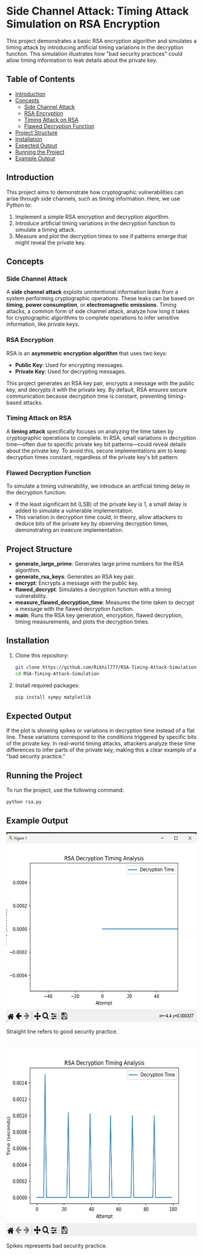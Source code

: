 # Side Channel Attack: Timing Attack Simulation on RSA Encryption

This project demonstrates a basic RSA encryption algorithm and simulates a timing attack by introducing artificial timing variations in the decryption function. This simulation illustrates how "bad security practices" could allow timing information to leak details about the private key.

## Table of Contents
- [Introduction](#introduction)
- [Concepts](#concepts)
  - [Side Channel Attack](#side-channel-attack)
  - [RSA Encryption](#rsa-encryption)
  - [Timing Attack on RSA](#timing-attack-on-rsa)
  - [Flawed Decryption Function](#flawed-decryption-function)
- [Project Structure](#project-structure)
- [Installation](#installation)
- [Expected Output](#expected-output)
- [Running the Project](#running-the-project)
- [Example Output](#example-output)


## Introduction
This project aims to demonstrate how cryptographic vulnerabilities can arise through side channels, such as timing information. Here, we use Python to:
1. Implement a simple RSA encryption and decryption algorithm.
2. Introduce artificial timing variations in the decryption function to simulate a timing attack.
3. Measure and plot the decryption times to see if patterns emerge that might reveal the private key.

## Concepts

### Side Channel Attack
A **side channel attack** exploits unintentional information leaks from a system performing cryptographic operations. These leaks can be based on **timing**, **power consumption**, or **electromagnetic emissions**. Timing attacks, a common form of side channel attack, analyze how long it takes for cryptographic algorithms to complete operations to infer sensitive information, like private keys.

### RSA Encryption
RSA is an **asymmetric encryption algorithm** that uses two keys: 
- **Public Key**: Used for encrypting messages.
- **Private Key**: Used for decrypting messages.

This project generates an RSA key pair, encrypts a message with the public key, and decrypts it with the private key. By default, RSA ensures secure communication because decryption time is constant, preventing timing-based attacks.

### Timing Attack on RSA
A **timing attack** specifically focuses on analyzing the time taken by cryptographic operations to complete. In RSA, small variations in decryption time—often due to specific private key bit patterns—could reveal details about the private key. To avoid this, secure implementations aim to keep decryption times constant, regardless of the private key's bit pattern.

### Flawed Decryption Function
To simulate a timing vulnerability, we introduce an artificial timing delay in the decryption function:
- If the least significant bit (LSB) of the private key is 1, a small delay is added to simulate a vulnerable implementation.
- This variation in decryption time could, in theory, allow attackers to deduce bits of the private key by observing decryption times, demonstrating an insecure implementation.

## Project Structure

- **generate_large_prime**: Generates large prime numbers for the RSA algorithm.
- **generate_rsa_keys**: Generates an RSA key pair.
- **encrypt**: Encrypts a message with the public key.
- **flawed_decrypt**: Simulates a decryption function with a timing vulnerability.
- **measure_flawed_decryption_time**: Measures the time taken to decrypt a message with the flawed decryption function.
- **main**: Runs the RSA key generation, encryption, flawed decryption, timing measurements, and plots the decryption times.

## Installation

1. Clone this repository:
    ```bash
    git clone https://github.com/Rikhil777/RSA-Timing-Attack-Simulation.git
    cd RSA-Timing-Attack-Simulation
    ```

2. Install required packages:
    ```bash
    pip install sympy matplotlib
    ```


## Expected Output

<p>
If the plot is showing spikes or variations in decryption time instead of a flat line. These variations correspond to the conditions triggered by specific bits of the private key.
In real-world timing attacks, attackers analyze these time differences to infer parts of the private key, making this a clear example of a "bad security practice."

</p> 



## Running the Project
To run the project, use the following command:
```bash
python rsa.py
```


## Example Output

<img src="./good1.png" height="500" width="600" alt="Simulation.png"> 
<p>Straight line refers to good security practice.</p>
<br>

<img src="./bad1.png" height="500" width="600" alt="Simulation.png">
<p>Spikes represents bad security practice.</p>
<br>
